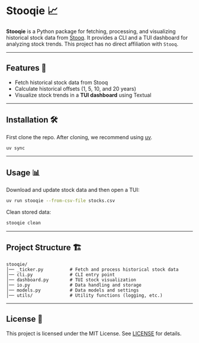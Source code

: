 # Stooqie 📈

**Stooqie** is a Python package for fetching, processing, and visualizing historical stock data from [Stooq](https://stooq.com/). It provides a CLI and a TUI dashboard for analyzing stock trends.
This project has no direct affiliation with `Stooq`.

---

## Features 🚀
- Fetch historical stock data from Stooq
- Calculate historical offsets (1, 5, 10, and 20 years)
- Visualize stock trends in a **TUI dashboard** using Textual

---

## Installation 🛠️

First clone the repo. 
After cloning, we recommend using [uv](https://docs.astral.sh/uv/).
```sh
uv sync
```

---

## Usage 📊

Download and update stock data and then open a TUI:
```sh
uv run stooqie --from-csv-file stocks.csv
```

Clean stored data:
```sh
stooqie clean
```

---

## Project Structure 🏗️
```
stooqie/
│── _ticker.py          # Fetch and process historical stock data
│── cli.py              # CLI entry point
│── dashboard.py        # TUI stock visualization
│── io.py               # Data handling and storage
│── models.py           # Data models and settings
│── utils/              # Utility functions (logging, etc.)
```

---

## License 📜
This project is licensed under the MIT License. See [LICENSE](LICENSE) for details.



